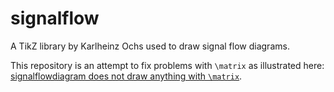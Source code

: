 # signalflow

A TikZ library by Karlheinz Ochs used to draw signal flow diagrams.

This repository is an attempt to fix problems with `\matrix` as illustrated
here: [signalflowdiagram does not draw anything with
`\matrix`](https://tex.stackexchange.com/q/462786/791).
